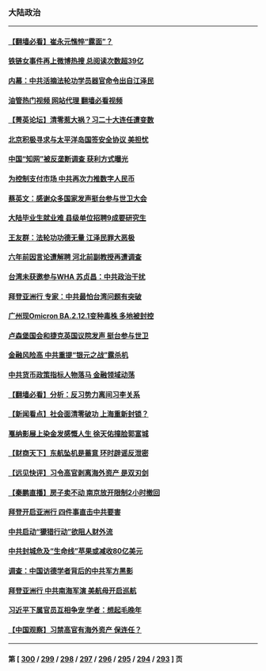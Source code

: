 ### 大陆政治
---
#### [【翻墙必看】崔永元憔悴“露面”？](../../pages/ncid277/n13742498.md?05221245) 
#### [铁链女事件再上微博热搜 总阅读次数超39亿](../../pages/ncid277/n13742497.md?05221245) 
#### [内幕：中共活摘法轮功学员器官命令出自江泽民](../../pages/ncid277/n13732909.md?05221245) 
#### [油管热门视频 网站代理 翻墙必看视频](http://209.222.30.114:81/youtube.html?05221245)
#### [【菁英论坛】清零惹大祸？习二十大连任遭变数](../../pages/ncid277/n13742371.md?05221245) 
#### [北京积极寻求与太平洋岛国签安全协议 美担忧](../../pages/ncid277/n13742363.md?05221245) 
#### [中国“知网”被反垄断调查 获利方式曝光](../../pages/ncid277/n13742262.md?05221245) 
#### [为控制支付市场 中共再次力推数字人民币](../../pages/ncid277/n13742259.md?05221245) 
#### [蔡英文：感谢众多国家发声挺台参与世卫大会](../../pages/ncid277/n13742261.md?05221245) 
#### [大陆毕业生就业难 县级单位招聘9成要研究生](../../pages/ncid277/n13742186.md?05221245) 
#### [王友群：法轮功功德无量 江泽民罪大恶极](../../pages/ncid277/n13741673.md?05221245) 
#### [六年前因言论遭解聘 河北前副教授再遭调查](../../pages/ncid277/n13742115.md?05221245) 
#### [台湾未获邀参与WHA 苏贞昌：中共政治干扰](../../pages/ncid277/n13742103.md?05221245) 
#### [拜登亚洲行 专家：中共最怕台湾问题有突破](../../pages/ncid277/n13742095.md?05221245) 
#### [广州现Omicron BA.2.12.1变种毒株 多地被封控](../../pages/ncid277/n13742084.md?05221245) 
#### [卢森堡国会和捷克英国议院发声 挺台参与世卫](../../pages/ncid277/n13741969.md?05221245) 
#### [金融风险高 中共重提“银元之战”露杀机](../../pages/ncid277/n13742039.md?05221245) 
#### [中共货币政策指标人物落马 金融领域动荡](../../pages/ncid277/n13741950.md?05221245) 
#### [【翻墙必看】分析：反习势力离间习李关系](../../pages/ncid277/n13741944.md?05221245) 
#### [【新闻看点】社会面清零破功 上海重新封锁？](../../pages/ncid277/n13741869.md?05221245) 
#### [戛纳影展上染金发感慨人生 徐天佑撞脸郭富城](../../pages/ncid277/n13741826.md?05221245) 
#### [【财商天下】东航坠机是蓄意 环时辟谣反泄密](../../pages/ncid277/n13741724.md?05221245) 
#### [【远见快评】习令高官剥离海外资产 是双刃剑](../../pages/ncid277/n13741866.md?05221245) 
#### [【秦鹏直播】房子卖不动 南京放开限制2小时撤回](../../pages/ncid277/n13741862.md?05221245) 
#### [拜登开启亚洲行 四件事直击中共要害](../../pages/ncid277/n13741755.md?05221245) 
#### [中共启动“獴猎行动”欲阻人财外流](../../pages/ncid277/n13741766.md?05221245) 
#### [中共封城危及“生命线”苹果或减收80亿美元](../../pages/ncid277/n13741762.md?05221245) 
#### [调查：中国访德学者背后的中共军方黑影](../../pages/ncid277/n13741472.md?05221245) 
#### [拜登亚洲行 中共南海军演 美航母开启巡航](../../pages/ncid277/n13741761.md?05221245) 
#### [习近平下属官员互相争宠 学者：想起毛晚年](../../pages/ncid277/n13741028.md?05221245) 
#### [【中国观察】习禁高官有海外资产 保连任？](../../pages/ncid277/n13741722.md?05221245) 

---
#### 第 [ [300](./300.md?05221245) / [299](./299.md?05221245) / [298](./298.md?05221245) / [297](./297.md?05221245) / [296](./296.md?05221245) / [295](./295.md?05221245) / [294](./294.md?05221245) / [293](./293.md?05221245) ] 页
